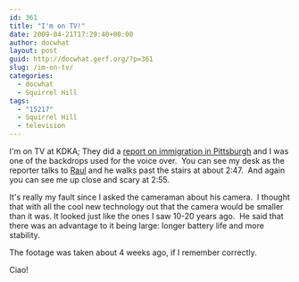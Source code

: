 ```yaml
---
id: 361
title: "I'm on TV!"
date: 2009-04-21T17:29:40+00:00
author: docwhat
layout: post
guid: http://docwhat.gerf.org/?p=361
slug: /im-on-tv/
categories:
  - docwhat
  - Squirrel Hill
tags:
  - "15217"
  - Squirrel Hill
  - television
---
```

I'm on TV at KDKA; They did a <a href="http://kdka.com/kdkainvestigators/Pittsburgh.immigration.future.2.989907.html">report on immigration in Pittsburgh</a> and I was one of the backdrops used for the voice over.  You can see my desk as the reporter talks to <a href="http://searchdoneright.com/author/valdes/">Raul</a> and he walks past the stairs at about 2:47.  And again you can see me up close and scary at 2:55.

It's really my fault since I asked the cameraman about his camera.  I thought that with all the cool new technology out that the camera would be smaller than it was. It looked just like the ones I saw 10-20 years ago.  He said that there was an advantage to it being large: longer battery life and more stability.

The footage was taken about 4 weeks ago, if I remember correctly.

Ciao!
